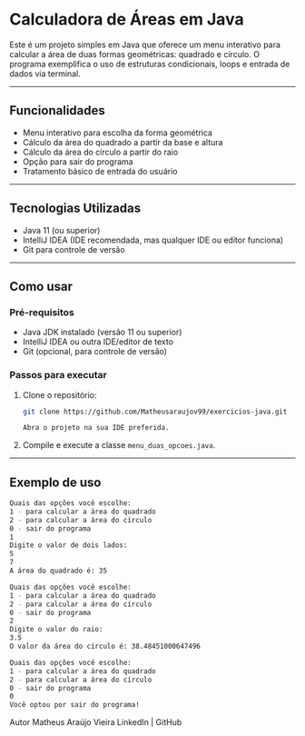 # Calculadora de Áreas em Java

Este é um projeto simples em Java que oferece um menu interativo para calcular a área de duas formas geométricas: quadrado e círculo. O programa exemplifica o uso de estruturas condicionais, loops e entrada de dados via terminal.

---

## Funcionalidades

- Menu interativo para escolha da forma geométrica
- Cálculo da área do quadrado a partir da base e altura
- Cálculo da área do círculo a partir do raio
- Opção para sair do programa
- Tratamento básico de entrada do usuário

---

## Tecnologias Utilizadas

- Java 11 (ou superior)
- IntelliJ IDEA (IDE recomendada, mas qualquer IDE ou editor funciona)
- Git para controle de versão

---

## Como usar

### Pré-requisitos

- Java JDK instalado (versão 11 ou superior)
- IntelliJ IDEA ou outra IDE/editor de texto
- Git (opcional, para controle de versão)

### Passos para executar

1. Clone o repositório:
   ```bash
   git clone https://github.com/Matheusaraujov99/exercicios-java.git

   Abra o projeto na sua IDE preferida.

2. Compile e execute a classe `menu_duas_opcoes.java`.

---

## Exemplo de uso

```bash
Quais das opções você escolhe:
1 - para calcular a área do quadrado
2 - para calcular a área do círculo
0 - sair do programa
1
Digite o valor de dois lados:
5
7
A área do quadrado é: 35

Quais das opções você escolhe:
1 - para calcular a área do quadrado
2 - para calcular a área do círculo
0 - sair do programa
2
Digite o valor do raio:
3.5
O valor da área do círculo é: 38.48451000647496

Quais das opções você escolhe:
1 - para calcular a área do quadrado
2 - para calcular a área do círculo
0 - sair do programa
0
Você optou por sair do programa!
```

Autor
Matheus Araújo Vieira
LinkedIn | GitHub
